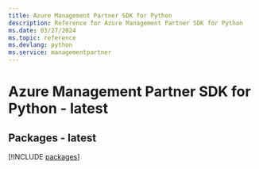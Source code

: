 ```yaml
---
title: Azure Management Partner SDK for Python
description: Reference for Azure Management Partner SDK for Python
ms.date: 03/27/2024
ms.topic: reference
ms.devlang: python
ms.service: managementpartner
---
```

# Azure Management Partner SDK for Python - latest
## Packages - latest
[!INCLUDE [packages](management-partner-index.md)]
